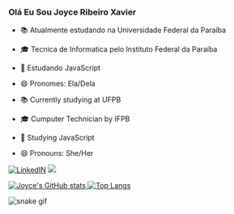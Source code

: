 ### Olá Eu Sou Joyce Ribeiro Xavier 

- 📚 Atualmente estudando na Universidade Federal da Paraíba
- 🎓 Tecnica de Informatica pelo Instituto Federal da Paraíba
- 📖 Estudando JavaScript
- 😄 Pronomes: Ela/Dela

- 📚 Currently studying at UFPB
- 🎓 Cumputer Technician by IFPB
- 📖 Studying JavaScript
- 😄 Pronouns: She/Her

[![LinkedIN](https://img.shields.io/badge/LinkedIn-0077B5?style=for-the-badge&logo=linkedin&logoColor=white)](https://www.linkedin.com/in/joyce-xavier-406421218)
<a href = "mailto:joyribeirogxavier@gmail.com" target=" blank"><img src="https://img.shields.io/badge/Gmail-D14836?style=for-the-badge&logo=gmail&logoColor=white" target="_blank">


![Joyce's GitHub stats](https://github-readme-stats.vercel.app/api?username=Joyce-Ribeiro&show_icons=true&theme=tokyonight)
[![Top Langs](https://github-readme-stats.vercel.app/api/top-langs/?username=Joyce-Ribeiro&layout=donut)]([https://github.com/anuraghazra](https://github.com/Joyce-Ribeiro)https://github.com/Joyce-Ribeiro/github-readme-stats)


![snake gif](https://github.com/Joyce-Ribeiro/Joyce-Ribeiro/blob/output/github-contribution-grid-snake.svg)

